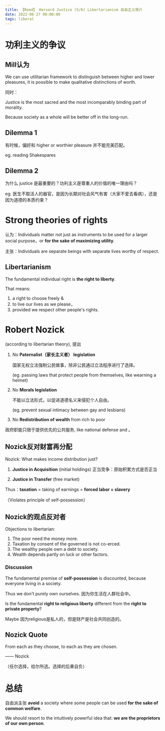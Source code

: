 ```yaml
---
title: 【Read】 Harvard Justice (5/6) Libertarianism 自由主义简介
date: 2022-06-27 00:00:00
tags: liberal
---
```


# 功利主义的争议

## Mill认为

We can use utilitarian framework to distinguish between higher and lower pleasures, it is possible to make qualitative distinctions of worth.

同时：

Justice is the most sacred and the most incomparably binding part of morality.

Because society as a whole will be better off in the long-run.

## Dilemma 1

有时候，偏好和 higher or worthier pleasure 并不能完美匹配。

eg. reading Shakespares

## Dilemma 2

为什么 justice 是最重要的？功利主义是尊重人的价值的唯一理由吗？

eg. 医生不取活人的器官，是因为长期对社会风气有害（大家不爱去看病），还是因为道德的本质约束？

# Strong theories of rights

认为：Individuals matter not just as instruments to be used for a larger social purpose，or __for the sake of maximizing utility__.

主张：Individuals are separate beings with separate lives worthy of respect.

## Libertarianism 

The fundamental individual right is __the right to liberty__.

That means:

1. a right to choose freely &
1. to live our lives as we please，
1. provided we respect other people's rights.

# Robert Nozick

(according to libertarian theory), 提出

1. No __Paternalist（家长主义者） legislation__

    国家无权立法强制公民做事，除非公民通过立法程序进行了选择。
    
    (eg. passing laws that protect people from themselves, like wearning a helmet)

1. No __Morals legislation__

    不能以立法形式，以促进道德名义来侵犯个人自由。

    (eg. prevent sexual intimacy between gay and lesbians)

1. No __Redistribution of wealth__ from rich to poor

政府职能只限于提供优先的公共服务, like national defense and 。

## Nozick反对财富再分配

Nozick: What makes income distribution just?

1. __Justice in Acquisition__ (initial holdings) 正当竞争：原始积累方式是否正当

2. __Justice in Transfer__ (free market) 

Thus：__taxation__ = taking of earnings = __forced labor = slavery__

（Violates principle of self-possession）

## Nozick的观点反对者

Objections to libertarian:

1. The poor need the money more.
1. Taxation by consent of the governed is not co-erced.
1. The wealthy people own a debt to society.
1. Wealth depends partly on luck or other factors.

### Discussion 

The fundamental premise of __self-possession__ is discounted, because everyone living in a society. 

Thus we don't purely own ourselves. 因为你生活在人群社会中。

Is the fundamental __right to religious liberty__ different from the __right
to private property__? 

Maybe 因为religious是私人的，但是财产是社会共同创造的。

## Nozick Quote

From each as they choose, to each as they are chosen. 

—— Nozick 

（任尔选择，给尔所选。选择的后果自负）

# 总结

自由派主张 __avoid__ a society where some people can be used __for the sake of common welfare__.

We should resort to the intuitively powerful idea that: __we are the proprietors of our own person__. 
